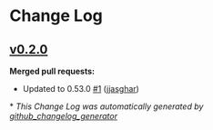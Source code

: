 # Change Log

## [v0.2.0](https://github.com/jjasghar/chef-rocketchat/tree/v0.2.0)

**Merged pull requests:**

- Updated to 0.53.0 [\#1](https://github.com/jjasghar/chef-rocketchat/pull/1) ([jjasghar](https://github.com/jjasghar))



\* *This Change Log was automatically generated by [github_changelog_generator](https://github.com/skywinder/Github-Changelog-Generator)*
